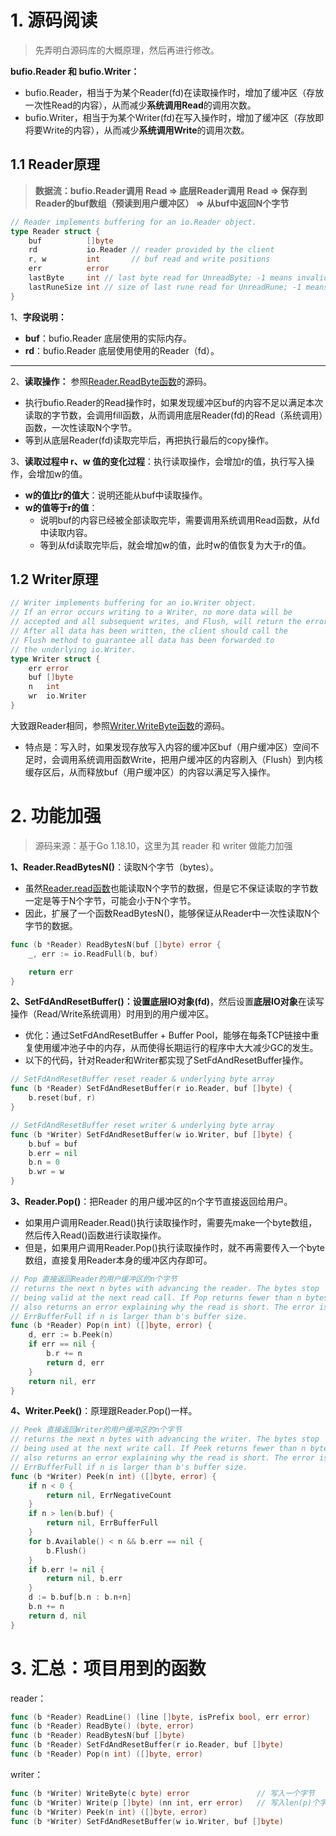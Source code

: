 # 1. 源码阅读

> 先弄明白源码库的大概原理，然后再进行修改。

**bufio.Reader 和 bufio.Writer：**

- bufio.Reader，相当于为某个Reader(fd)在读取操作时，增加了缓冲区（存放一次性Read的内容），从而减少**系统调用Read**的调用次数。
- bufio.Writer，相当于为某个Writer(fd)在写入操作时，增加了缓冲区（存放即将要Write的内容），从而减少**系统调用Write**的调用次数。

## 1.1 Reader原理

> **数据流：bufio.Reader调用 Read => 底层Reader调用 Read => 保存到Reader的buf数组（预读到用户缓冲区） => 从buf中返回N个字节**

~~~go
// Reader implements buffering for an io.Reader object.
type Reader struct {
	buf          []byte
	rd           io.Reader // reader provided by the client
	r, w         int       // buf read and write positions
	err          error
	lastByte     int // last byte read for UnreadByte; -1 means invalid
	lastRuneSize int // size of last rune read for UnreadRune; -1 means invalid
}
~~~

1、**字段说明：**

- **buf**：bufio.Reader 底层使用的实际内存。
- **rd**：bufio.Reader 底层使用使用的Reader（fd）。

----

2、**读取操作：** 参照[Reader.ReadByte函数](https://github.com/zhixunjie/im-fun/blob/584f7ec67b1140de3dcabc2bb6a73835421d0b9b/pkg/buffer/bufio/bufio.go#L258)的源码。

- 执行bufio.Reader的Read操作时，如果发现缓冲区buf的内容不足以满足本次读取的字节数，会调用fill函数，从而调用底层Reader(fd)的Read（系统调用）函数，一次性读取N个字节。
- 等到从底层Reader(fd)读取完毕后，再把执行最后的copy操作。

3、**读取过程中 r、w 值的变化过程**：执行读取操作，会增加r的值，执行写入操作，会增加w的值。

- **w的值比r的值大**：说明还能从buf中读取操作。
- **w的值等于r的值**：
  - 说明buf的内容已经被全部读取完毕，需要调用系统调用Read函数，从fd中读取内容。
  - 等到从fd读取完毕后，就会增加w的值，此时w的值恢复为大于r的值。

## 1.2 Writer原理

~~~go
// Writer implements buffering for an io.Writer object.
// If an error occurs writing to a Writer, no more data will be
// accepted and all subsequent writes, and Flush, will return the error.
// After all data has been written, the client should call the
// Flush method to guarantee all data has been forwarded to
// the underlying io.Writer.
type Writer struct {
	err error
	buf []byte
	n   int
	wr  io.Writer
}
~~~

大致跟Reader相同，参照[Writer.WriteByte函数](https://github.com/zhixunjie/im-fun/blob/584f7ec67b1140de3dcabc2bb6a73835421d0b9b/pkg/buffer/bufio/bufio.go#L687)的源码。

- 特点是：写入时，如果发现存放写入内容的缓冲区buf（用户缓冲区）空间不足时，会调用系统调用函数Write，把用户缓冲区的内容刷入（Flush）到内核缓存区后，从而释放buf（用户缓冲区）的内容以满足写入操作。

# 2. 功能加强

> 源码来源：基于Go 1.18.10，这里为其 reader 和 writer 做能力加强

**1、Reader.ReadBytesN()**：读取N个字节（bytes）。

- 虽然[Reader.read函数](https://github.com/zhixunjie/im-fun/blob/584f7ec67b1140de3dcabc2bb6a73835421d0b9b/pkg/buffer/bufio/bufio.go#L207)也能读取N个字节的数据，但是它不保证读取的字节数一定是等于N个字节，可能会小于N个字节。
- 因此，扩展了一个函数ReadBytesN()，能够保证从Reader中一次性读取N个字节的数据。

~~~go
func (b *Reader) ReadBytesN(buf []byte) error {
	_, err := io.ReadFull(b, buf)

	return err
}
~~~

**2、SetFdAndResetBuffer()：**设置**底层IO对象(fd)**，然后设置**底层IO对象**在读写操作（Read/Write系统调用）时用到的用户缓冲区。

- 优化：通过SetFdAndResetBuffer + Buffer Pool，能够在每条TCP链接中重复使用缓冲池子中的内存，从而使得长期运行的程序中大大减少GC的发生。
- 以下的代码，针对Reader和Writer都实现了SetFdAndResetBuffer操作。

~~~go
// SetFdAndResetBuffer reset reader & underlying byte array
func (b *Reader) SetFdAndResetBuffer(r io.Reader, buf []byte) {
	b.reset(buf, r)
}

// SetFdAndResetBuffer reset writer & underlying byte array
func (b *Writer) SetFdAndResetBuffer(w io.Writer, buf []byte) {
	b.buf = buf
	b.err = nil
	b.n = 0
	b.wr = w
}
~~~

**3、Reader.Pop()**：把Reader 的用户缓冲区的n个字节直接返回给用户。

- 如果用户调用Reader.Read()执行读取操作时，需要先make一个byte数组，然后传入Read()函数进行读取操作。
- 但是，如果用户调用Reader.Pop()执行读取操作时，就不再需要传入一个byte数组，直接复用Reader本身的缓冲区内存即可。

~~~go
// Pop 直接返回Reader的用户缓冲区的n个字节
// returns the next n bytes with advancing the reader. The bytes stop
// being valid at the next read call. If Pop returns fewer than n bytes, it
// also returns an error explaining why the read is short. The error is
// ErrBufferFull if n is larger than b's buffer size.
func (b *Reader) Pop(n int) ([]byte, error) {
	d, err := b.Peek(n)
	if err == nil {
		b.r += n
		return d, err
	}
	return nil, err
}
~~~

**4、Writer.Peek()**：原理跟Reader.Pop()一样。

~~~go
// Peek 直接返回Writer的用户缓冲区的n个字节
// returns the next n bytes with advancing the writer. The bytes stop
// being used at the next write call. If Peek returns fewer than n bytes, it
// also returns an error explaining why the read is short. The error is
// ErrBufferFull if n is larger than b's buffer size.
func (b *Writer) Peek(n int) ([]byte, error) {
	if n < 0 {
		return nil, ErrNegativeCount
	}
	if n > len(b.buf) {
		return nil, ErrBufferFull
	}
	for b.Available() < n && b.err == nil {
		b.Flush()
	}
	if b.err != nil {
		return nil, b.err
	}
	d := b.buf[b.n : b.n+n]
	b.n += n
	return d, nil
}
~~~

# 3. 汇总：项目用到的函数

reader：

~~~go
func (b *Reader) ReadLine() (line []byte, isPrefix bool, err error)    // 读取一行数据
func (b *Reader) ReadByte() (byte, error)                              // 读取一个字节
func (b *Reader) ReadBytesN(buf []byte)                                // 写入len(p)个字节
func (b *Reader) SetFdAndResetBuffer(r io.Reader, buf []byte)
func (b *Reader) Pop(n int) ([]byte, error) 
~~~

writer：

~~~go
func (b *Writer) WriteByte(c byte) error               // 写入一个字节
func (b *Writer) Write(p []byte) (nn int, err error)   // 写入len(p)个字节
func (b *Writer) Peek(n int) ([]byte, error)
func (b *Writer) SetFdAndResetBuffer(w io.Writer, buf []byte)
~~~

